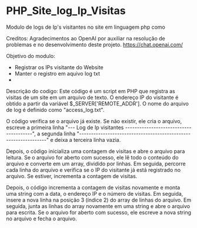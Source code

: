 # PHP_Site_log_Ip_Visitas
Modulo de logs de Ip's visitantes no site em linguagem php como 

Creditos:
Agradecimentos ao OpenAI por auxiliar na resolução de problemas e no desenvolvimento deste projeto. https://chat.openai.com/

Objetivo do modulo:
- Registrar os IPs visitante do Website 
- Manter o registro em aquivo log txt
- 


Descrição do codigo:
Este código é um script em PHP que registra as visitas de um site em um arquivo de texto. O endereço IP do visitante é obtido a partir da variável $_SERVER['REMOTE_ADDR']. O nome do arquivo de log é definido como "access_log.txt".

O código verifica se o arquivo já existe. Se não existir, ele cria o arquivo, escreve a primeira linha "--- Log de Ip visitantes ---------------------------------------", a segunda linha "----------------------------------------------------------------" e deixa a terceira linha vazia.

Depois, o código inicializa uma contagem de visitas e abre o arquivo para leitura. Se o arquivo for aberto com sucesso, ele lê todo o conteúdo do arquivo e converte em um array, dividido por linhas. Em seguida, percorre cada linha do arquivo e verifica se o IP do visitante já está registrado no arquivo. Se estiver, incrementa a contagem de visitas.

Depois, o código incrementa a contagem de visitas novamente e monta uma string com a data, o endereço IP e o número de visitas. Em seguida, insere a nova linha na posição 3 (índice 2) do array de linhas do arquivo. Em seguida, junta as linhas do array novamente em uma string e abre o arquivo para escrita. Se o arquivo for aberto com sucesso, ele escreve a nova string no arquivo e fecha o arquivo.
